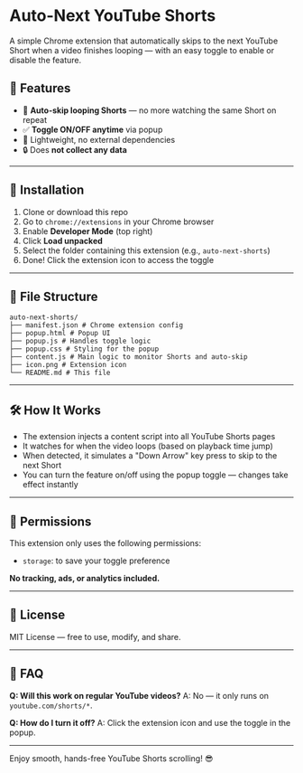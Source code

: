 # Auto-Next YouTube Shorts

A simple Chrome extension that automatically skips to the next YouTube Short when a video finishes looping — with an easy toggle to enable or disable the feature.

## 🧠 Features

- 🔁 **Auto-skip looping Shorts** — no more watching the same Short on repeat
- ✅ **Toggle ON/OFF anytime** via popup
- 🧩 Lightweight, no external dependencies
- 🔒 Does **not collect any data**

---

## 🚀 Installation

1. Clone or download this repo
2. Go to `chrome://extensions` in your Chrome browser
3. Enable **Developer Mode** (top right)
4. Click **Load unpacked**
5. Select the folder containing this extension (e.g., `auto-next-shorts`)
6. Done! Click the extension icon to access the toggle

---

## 📁 File Structure
```
auto-next-shorts/
├── manifest.json # Chrome extension config
├── popup.html # Popup UI
├── popup.js # Handles toggle logic
├── popup.css # Styling for the popup
├── content.js # Main logic to monitor Shorts and auto-skip
├── icon.png # Extension icon
└── README.md # This file
```

---

## 🛠️ How It Works

- The extension injects a content script into all YouTube Shorts pages
- It watches for when the video loops (based on playback time jump)
- When detected, it simulates a "Down Arrow" key press to skip to the next Short
- You can turn the feature on/off using the popup toggle — changes take effect instantly

---

## 🧼 Permissions

This extension only uses the following permissions:

- `storage`: to save your toggle preference

**No tracking, ads, or analytics included.**

---

## 📜 License

MIT License — free to use, modify, and share.

---

## 🙋 FAQ

**Q: Will this work on regular YouTube videos?**
A: No — it only runs on `youtube.com/shorts/*`.

**Q: How do I turn it off?**
A: Click the extension icon and use the toggle in the popup.

---

Enjoy smooth, hands-free YouTube Shorts scrolling! 😎
